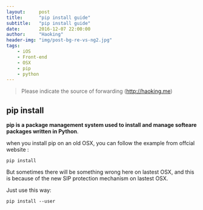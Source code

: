 ```yaml
---
layout:     post
title:      "pip install guide"
subtitle:   "pip install guide"
date:       2016-12-07 22:00:00
author:     "Haoking"
header-img: "img/post-bg-re-vs-ng2.jpg"
tags:
    - iOS
    - Front-end
    - OSX
    - pip
    - python
---
```


> Please indicate the source of forwarding (http://haoking.me)



## **pip install**

**pip is a package management system used to install and manage softeare packages written in Python**.

when you install pip on an old OSX, you can follow the example from offcial website :

 

```shell
pip install
```

But sometimes there will be something wrong here on lastest OSX, and this is because of the new SIP protection mechanism on lastest OSX.

Just use this way:

```shell
pip install --user
```


